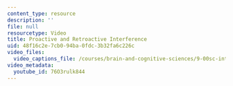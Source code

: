 ```yaml
---
content_type: resource
description: ''
file: null
resourcetype: Video
title: Proactive and Retroactive Interference
uid: 48f16c2e-7cb0-94ba-0fdc-3b32fa6c226c
video_files:
  video_captions_file: /courses/brain-and-cognitive-sciences/9-00sc-introduction-to-psychology-fall-2011/memory-i/proactive-and-retroactive-interference/76O3rulk844.vtt
video_metadata:
  youtube_id: 76O3rulk844
---
```

